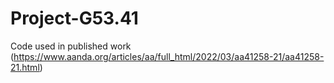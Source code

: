 # Project-G53.41
 Code used in published work (https://www.aanda.org/articles/aa/full_html/2022/03/aa41258-21/aa41258-21.html) 
